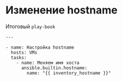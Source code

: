 # Изменение hostname

Итоговый `play-book`

```
---

- name: Настройка hostname
  hosts: VMs
  tasks:
    - name: Меняем имя хоста
      ansible.builtin.hostname:
        name: "{{ inventory_hostname }}"
```